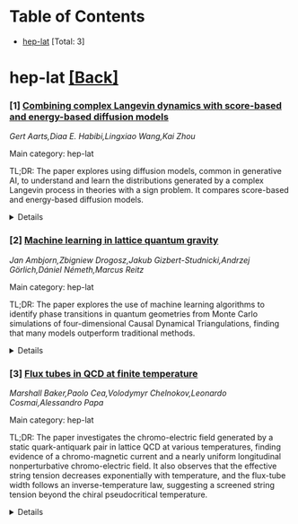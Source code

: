 <div id=toc></div>

# Table of Contents

- [hep-lat](#hep-lat) [Total: 3]


<div id='hep-lat'></div>

# hep-lat [[Back]](#toc)

### [1] [Combining complex Langevin dynamics with score-based and energy-based diffusion models](https://arxiv.org/abs/2510.01328)
*Gert Aarts,Diaa E. Habibi,Lingxiao Wang,Kai Zhou*

Main category: hep-lat

TL;DR: The paper explores using diffusion models, common in generative AI, to understand and learn the distributions generated by a complex Langevin process in theories with a sign problem. It compares score-based and energy-based diffusion models.


<details>
  <summary>Details</summary>
Motivation: The motivation of this paper is to address the challenge of understanding the probability distribution effectively sampled by a complex Langevin process in theories with a sign problem, which has been notoriously difficult to comprehend. By leveraging techniques from generative AI, specifically diffusion models, the authors aim to find a new approach to tackle this issue.

Method: The method involves employing and comparing two types of diffusion models - score-based and energy-based - to learn the distributions or their log derivatives that are sampled by the complex Langevin process. This comparison is intended to provide insights into which type of model is more suitable for this particular application.

Result: The results show the potential of diffusion models in learning the distributions generated by a complex Langevin process. The comparison between score-based and energy-based models provides an indication of their relative strengths and weaknesses in this context, though specific outcomes are not detailed in the abstract.

Conclusion: The conclusion speculates on the possible applications of using diffusion models to learn distributions from a complex Langevin process, suggesting it as a promising direction for future research to solve the sign problem in certain theories.

Abstract: Theories with a sign problem due to a complex action or Boltzmann weight can
sometimes be numerically solved using a stochastic process in the complexified
configuration space. However, the probability distribution effectively sampled
by this complex Langevin process is not known a priori and notoriously hard to
understand. In generative AI, diffusion models can learn distributions, or
their log derivatives, from data. We explore the ability of diffusion models to
learn the distributions sampled by a complex Langevin process, comparing
score-based and energy-based diffusion models, and speculate about possible
applications.

</details>


### [2] [Machine learning in lattice quantum gravity](https://arxiv.org/abs/2510.02159)
*Jan Ambjorn,Zbigniew Drogosz,Jakub Gizbert-Studnicki,Andrzej Görlich,Dániel Németh,Marcus Reitz*

Main category: hep-lat

TL;DR: The paper explores the use of machine learning algorithms to identify phase transitions in quantum geometries from Monte Carlo simulations of four-dimensional Causal Dynamical Triangulations, finding that many models outperform traditional methods.


<details>
  <summary>Details</summary>
Motivation: The motivation is to investigate the effectiveness of automated machine learning algorithms in recognizing different phases of quantum geometries, which could lead to a better understanding and more accurate identification of phase transitions in lattice quantum gravity.

Method: The researchers used numerical data from Monte Carlo simulations of four-dimensional Causal Dynamical Triangulations and tested 14 machine learning models (7 supervised and 7 unsupervised) to recognize phase transitions between different quantum geometries.

Result: The study found that most of the machine learning models were highly effective at identifying phase transitions, even surpassing the performance of conventional methods based on order parameters.

Conclusion: Automated machine learning algorithms can be a powerful tool for recognizing phase transitions in the context of lattice quantum gravity, potentially offering a more reliable approach than traditional methods.

Abstract: Using numerical data coming from Monte Carlo simulations of four-dimensional
Causal Dynamical Triangulations, we study how automated machine learning
algorithms can be used to recognize transitions between different phases of
quantum geometries observed in lattice quantum gravity. We tested seven
supervised and seven unsupervised machine learning models and found that most
of them were very successful in that task, even outperforming standard methods
based on order parameters.

</details>


### [3] [Flux tubes in QCD at finite temperature](https://arxiv.org/abs/2510.02177)
*Marshall Baker,Paolo Cea,Volodymyr Chelnokov,Leonardo Cosmai,Alessandro Papa*

Main category: hep-lat

TL;DR: The paper investigates the chromo-electric field generated by a static quark-antiquark pair in lattice QCD at various temperatures, finding evidence of a chromo-magnetic current and a nearly uniform longitudinal nonperturbative chromo-electric field. It also observes that the effective string tension decreases exponentially with temperature, and the flux-tube width follows an inverse-temperature law, suggesting a screened string tension beyond the chiral pseudocritical temperature.


<details>
  <summary>Details</summary>
Motivation: To understand the behavior of the chromo-electric field produced by a quark-antiquark pair at different temperatures, especially around and above the chiral transition, which is crucial for gaining insights into the nature of strong interactions and the properties of the quark-gluon plasma.

Method: Lattice QCD simulations with 2+1 flavors of dynamical staggered fermions at physical quark masses are employed to study the evolution of the chromo-electric field as a function of temperature. The researchers analyze the chromo-magnetic current, the longitudinal nonperturbative chromo-electric field, and the characteristics of the flux tube, including its effective string tension and width.

Result: Evidence of a chromo-magnetic current and a longitudinal nonperturbative chromo-electric field along the flux tube is found. The effective string tension of the flux tube decreases exponentially with increasing temperature, while the width of the flux tube decreases according to an inverse-temperature law. These results indicate that the quark-antiquark system can be described by a screened string tension above the chiral pseudocritical temperature.

Conclusion: The findings provide new insights into the behavior of the quark-antiquark system at high temperatures, revealing the presence of a screened string tension. This has implications for our understanding of the deconfinement phase transition and the properties of matter under extreme conditions, such as those found in heavy-ion collisions.

Abstract: We present results for the chromo-electric field generated by a static
quark-antiquark pair at finite temperature, in lattice QCD with 2+1 dynamical
staggered fermions at physical quark masses. We investigate the evolution of
the field as the temperature increases through and beyond the chiral
transition. For all the temperatures considered we find clear evidence of a
chromo-magnetic current and of a longitudinal nonperturbative chromo-electric
field that stays almost uniform along the flux tube. In the high-temperature
region the magnitude of the flux-tube field is determined by an effective
string tension that decreases exponentially as the temperature increases, while
the flux-tube width decreases according to an inverse-temperature law. Our
results suggest that beyond the chiral pseudocritical temperature the
quark-antiquark system can be characterized by a screened string tension.

</details>
